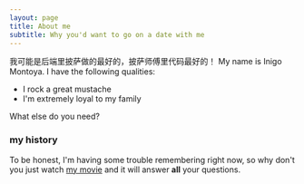 ```yaml
---
layout: page
title: About me
subtitle: Why you'd want to go on a date with me
---
```


我可能是后端里披萨做的最好的，披萨师傅里代码最好的！
My name is Inigo Montoya. I have the following qualities:

- I rock a great mustache
- I'm extremely loyal to my family

What else do you need?

### my history

To be honest, I'm having some trouble remembering right now, so why don't you just watch [my movie](http://en.wikipedia.org/wiki/The_Princess_Bride_%28film%29) and it will answer **all** your questions.
